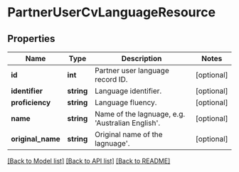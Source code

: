 # PartnerUserCvLanguageResource

## Properties
Name | Type | Description | Notes
------------ | ------------- | ------------- | -------------
**id** | **int** | Partner user language record ID. | [optional] 
**identifier** | **string** | Language identifier. | [optional] 
**proficiency** | **string** | Language fluency. | [optional] 
**name** | **string** | Name of the lagnuage, e.g. &#39;Australian English&#39;. | [optional] 
**original_name** | **string** | Original name of the lagnuage&#39;. | [optional] 

[[Back to Model list]](../README.md#documentation-for-models) [[Back to API list]](../README.md#documentation-for-api-endpoints) [[Back to README]](../README.md)


